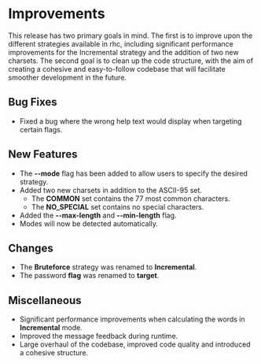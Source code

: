 # Improvements

This release has two primary goals in mind. The first is to improve upon the different strategies available in rhc, including significant performance improvements for the Incremental strategy and the addition of two new charsets. The second goal is to clean up the code structure, with the aim of creating a cohesive and easy-to-follow codebase that will facilitate smoother development in the future.

## Bug Fixes
- Fixed a bug where the wrong help text would display when targeting certain flags.
## New Features
- The **--mode** flag has been added to allow users to specify the desired strategy.
- Added two new charsets in addition to the ASCII-95 set. 
  - The **COMMON** set contains the 77 most common characters.
  - The **NO_SPECIAL** set contains no special characters.
- Added the **--max-length** and **--min-length** flag.
- Modes will now be detected automatically.
## Changes
- The **Bruteforce** strategy was renamed to **Incremental**.
- The password **flag** was renamed to **target**.
## Miscellaneous
- Significant performance improvements when calculating the words in **Incremental** mode.
- Improved the message feedback during runtime.
- Large overhaul of the codebase, improved code quality and introduced a cohesive structure.